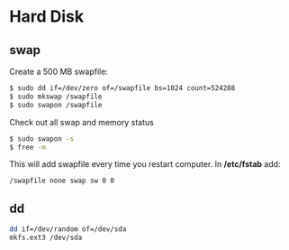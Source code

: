 # Hard Disk

## swap

Create a 500 MB swapfile:
```sh
$ sudo dd if=/dev/zero of=/swapfile bs=1024 count=524288
$ sudo mkswap /swapfile
$ sudo swapon /swapfile
```

Check out all swap and memory status
```sh
$ sudo swapon -s
$ free -m
```

This will add swapfile every time you restart computer.
In **/etc/fstab** add:
```
/swapfile none swap sw 0 0
```

## dd
```sh
dd if=/dev/random of=/dev/sda
mkfs.ext3 /dev/sda
```
